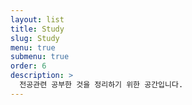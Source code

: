 ```yaml
---
layout: list
title: Study
slug: Study
menu: true
submenu: true
order: 6
description: >
  전공관련 공부한 것을 정리하기 위한 공간입니다.
---
```

